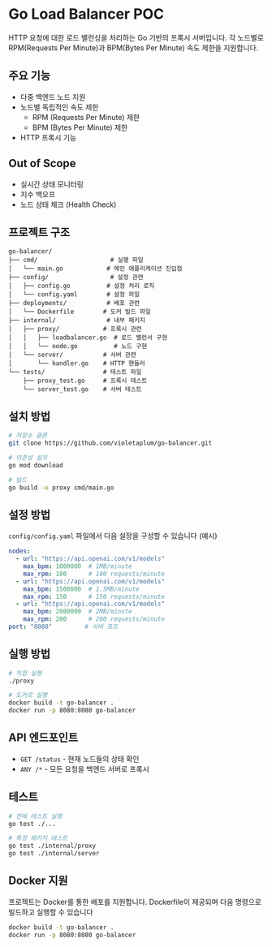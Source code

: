 # Go Load Balancer POC

HTTP 요청에 대한 로드 밸런싱을 처리하는 Go 기반의 프록시 서버입니다. 각 노드별로 RPM(Requests Per Minute)과 BPM(Bytes Per Minute) 속도 제한을 지원합니다.

## 주요 기능

- 다중 백엔드 노드 지원
- 노드별 독립적인 속도 제한
  - RPM (Requests Per Minute) 제한
  - BPM (Bytes Per Minute) 제한
- HTTP 프록시 기능


## Out of Scope
- 실시간 상태 모니터링
- 지수 백오프
- 노드 상태 체크 (Health Check)

## 프로젝트 구조

```
go-balancer/
├── cmd/                    # 실행 파일
│   └── main.go            # 메인 애플리케이션 진입점
├── config/                 # 설정 관련
│   ├── config.go          # 설정 처리 로직
│   └── config.yaml        # 설정 파일
├── deployments/           # 배포 관련
│   └── Dockerfile        # 도커 빌드 파일
├── internal/              # 내부 패키지
│   ├── proxy/            # 프록시 관련
│   │   ├── loadbalancer.go  # 로드 밸런서 구현
│   │   └── node.go          # 노드 구현
│   └── server/           # 서버 관련
│       └── handler.go    # HTTP 핸들러
└── tests/                # 테스트 파일
    ├── proxy_test.go     # 프록시 테스트
    └── server_test.go    # 서버 테스트
```

## 설치 방법

```bash
# 저장소 클론
git clone https://github.com/violetaplum/go-balancer.git

# 의존성 설치
go mod download

# 빌드
go build -o proxy cmd/main.go
```

## 설정 방법

`config/config.yaml` 파일에서 다음 설정을 구성할 수 있습니다 (예시)

```yaml
nodes:
  - url: "https://api.openai.com/v1/models"
    max_bpm: 1000000  # 1MB/minute
    max_rpm: 100      # 100 requests/minute
  - url: "https://api.openai.com/v1/models"
    max_bpm: 1500000  # 1.5MB/minute
    max_rpm: 150      # 150 requests/minute
  - url: "https://api.openai.com/v1/models"
    max_bpm: 2000000  # 2MB/minute
    max_rpm: 200      # 200 requests/minute
port: "8080"         # 서버 포트
```

## 실행 방법

```bash
# 직접 실행
./proxy

# 도커로 실행
docker build -t go-balancer .
docker run -p 8080:8080 go-balancer
```

## API 엔드포인트

- `GET /status` - 현재 노드들의 상태 확인
- `ANY /*` - 모든 요청을 백엔드 서버로 프록시

## 테스트

```bash
# 전체 테스트 실행
go test ./...

# 특정 패키지 테스트
go test ./internal/proxy
go test ./internal/server
```

## Docker 지원

프로젝트는 Docker를 통한 배포를 지원합니다. Dockerfile이 제공되며 다음 명령으로 빌드하고 실행할 수 있습니다

```bash
docker build -t go-balancer .
docker run -p 8080:8080 go-balancer
```

